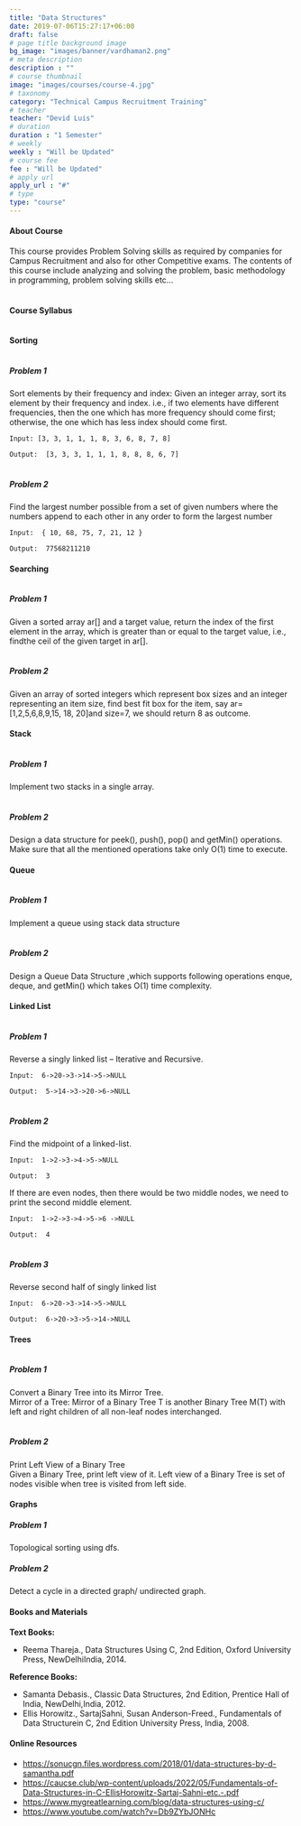 ```yaml
---
title: "Data Structures"
date: 2019-07-06T15:27:17+06:00
draft: false
# page title background image
bg_image: "images/banner/vardhaman2.png"
# meta description
description : ""
# course thumbnail
image: "images/courses/course-4.jpg"
# taxonomy
category: "Technical Campus Recruitment Training"
# teacher
teacher: "Devid Luis"
# duration
duration : "1 Semester"
# weekly
weekly : "Will be Updated"
# course fee
fee : "Will be Updated"
# apply url
apply_url : "#"
# type
type: "course"
---
```


#### About Course
This course provides Problem Solving skills as required by companies for Campus Recruitment 
and also for other Competitive exams. The contents of this course include analyzing and solving the 
problem, basic methodology in programming, problem solving skills etc…

#### <br>Course Syllabus

#### <br>Sorting

##### <br>Problem 1
  Sort elements by their frequency and index:
Given an integer array, sort its element by their frequency and index. i.e., if two elements have 
different frequencies, then the one which has more frequency should come first; otherwise, the 
one which has less index should come first.

    Input: [3, 3, 1, 1, 1, 8, 3, 6, 8, 7, 8]
    
    Output:  [3, 3, 3, 1, 1, 1, 8, 8, 8, 6, 7]

##### <br>Problem 2
  Find the largest number possible from a set of given numbers where the numbers append to 
each other in any order to form the largest number

    Input:  { 10, 68, 75, 7, 21, 12 }

    Output:  77568211210

#### Searching

##### <br>Problem 1
  Given a sorted array ar[] and a target value, return the index of the first element in the array, 
which is greater than or equal to the target value, i.e., findthe ceil of the given target in ar[].

##### <br>Problem 2
 Given an array of sorted integers which represent box sizes and an integer representing an item
size, find best fit box for the item, say ar=[1,2,5,6,8,9,15, 18, 20]and size=7, we should return 8
as outcome.

#### Stack

##### <br>Problem 1
 Implement two stacks in a single array.

##### <br>Problem 2
 Design a data structure for peek(), push(), pop() and getMin() operations. Make sure that all the 
mentioned operations take only O(1) time to execute.

#### Queue

##### <br>Problem 1 
 Implement a queue using stack data structure 

##### <br>Problem 2
Design a Queue Data Structure ,which supports following operations enque, deque, and 
getMin() which takes O(1) time complexity.

#### Linked List

##### <br>Problem 1
 Reverse a singly linked list – Iterative and Recursive.

    Input:  6->20->3->14->5->NULL
    
    Output:  5->14->3->20->6->NULL

##### <br>Problem 2
Find the midpoint of a linked-list.

    Input:  1->2->3->4->5->NULL
    
    Output:  3
If there are even nodes, then there would be two middle nodes, we need to print the second 
middle element.

    Input:  1->2->3->4->5->6 ->NULL
    
    Output:  4
    
##### <br>Problem 3
 Reverse second half of singly linked list

    Input:  6->20->3->14->5->NULL
    
    Output:  6->20->3->5->14->NULL


#### Trees

##### <br>Problem 1
 Convert a Binary Tree into its Mirror Tree.<br>
Mirror of a Tree: Mirror of a Binary Tree T is another Binary Tree M(T) with left and right 
children of all non-leaf nodes interchanged.

##### <br>Problem 2
Print Left View of a Binary Tree<br>
Given a Binary Tree, print left view of it. Left view of a Binary Tree is set of nodes visible when 
tree is visited from left side.

#### Graphs

##### Problem 1
Topological sorting using dfs.

##### Problem 2
Detect a cycle in a directed graph/ undirected graph.

#### Books and Materials
**Text Books:**
* Reema Thareja., Data Structures Using C, 2nd Edition, Oxford University Press, NewDelhiIndia, 2014.

**Reference Books:**
* Samanta Debasis., Classic Data Structures, 2nd Edition, Prentice Hall of India, NewDelhi,India, 2012.
* Ellis Horowitz., SartajSahni, Susan Anderson-Freed., Fundamentals of Data Structurein C, 2nd Edition University Press, India, 2008.

#### Online Resources
* https://sonucgn.files.wordpress.com/2018/01/data-structures-by-d-samantha.pdf
* https://caucse.club/wp-content/uploads/2022/05/Fundamentals-of-Data-Structures-in-C-EllisHorowitz-Sartaj-Sahni-etc.-.pdf
* https://www.mygreatlearning.com/blog/data-structures-using-c/
* https://www.youtube.com/watch?v=Db9ZYbJONHc
